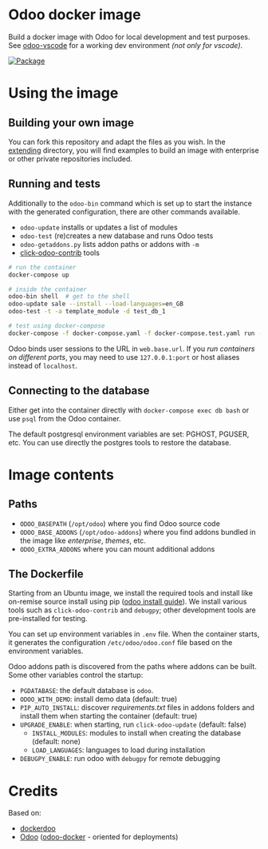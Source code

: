 # Odoo docker image

Build a docker image with Odoo for local development and test purposes.
See [odoo-vscode](https://github.com/kmagusiak/odoo-vscode)
for a working dev environment *(not only for vscode)*.

[![Package](https://img.shields.io/badge/package-ghcr.io-blue)](https://github.com/kmagusiak/odoo-docker/pkgs/container/odoo-docker)


# Using the image

## Building your own image

You can fork this repository and adapt the files as you wish.
In the [extending](./extending/README.md) directory, you will find examples
to build an image with enterprise or other private repositories included.

## Running and tests

Additionally to the `odoo-bin` command which is set up to start the
instance with the generated configuration, there are other commands available.

- `odoo-update` installs or updates a list of modules
- `odoo-test` (re)creates a new database and runs Odoo tests
- `odoo-getaddons.py` lists addon paths or addons with `-m`
- [click-odoo-contrib] tools

```bash
# run the container
docker-compose up

# inside the container
odoo-bin shell  # get to the shell
odoo-update sale --install --load-languages=en_GB
odoo-test -t -a template_module -d test_db_1

# test using docker-compose
docker-compose -f docker-compose.yaml -f docker-compose.test.yaml run --rm odoo
```

Odoo binds user sessions to the URL in `web.base.url`.
If you *run containers on different ports*, you may need to use
`127.0.0.1:port` or host aliases instead of `localhost`.

## Connecting to the database

Either get into the container directly with `docker-compose exec db bash` or
use `psql` from the Odoo container.

The default postgresql environment variables are set: PGHOST, PGUSER, etc.
You can use directly the postgres tools to restore the database.

# Image contents

## Paths

- `ODOO_BASEPATH` (`/opt/odoo`) where you find Odoo source code
- `ODOO_BASE_ADDONS` (`/opt/odoo-addons`) where you find addons bundled
  in the image like *enterprise*, *themes*, etc.
- `ODOO_EXTRA_ADDONS` where you can mount additional addons

## The Dockerfile

Starting from an Ubuntu image, we install the required tools and install like
on-remise source install using pip ([odoo install guide]).
We install various tools such as `click-odoo-contrib` and `debugpy`;
other development tools are pre-installed for testing.

You can set up environment variables in `.env` file.
When the container starts, it generates the configuration `/etc/odoo/odoo.conf`
file based on the environment variables.

Odoo addons path is discovered from the paths where addons can be built.
Some other variables control the startup:
- `PGDATABASE`: the default database is `odoo`.
- `ODOO_WITH_DEMO`: install demo data (default: true)
- `PIP_AUTO_INSTALL`: discover *requirements.txt* files in addons folders and
  install them when starting the container (default: true)
- `UPGRADE_ENABLE`: when starting, run `click-odoo-update` (default: false)
  - `INSTALL_MODULES`: modules to install when creating the database (default: none)
  - `LOAD_LANGUAGES`: languages to load during installation
- `DEBUGPY_ENABLE`: run odoo with `debugpy` for remote debugging

# Credits

Based on:

* [dockerdoo]
* [Odoo] ([odoo-docker] - oriented for deployments)


[click-odoo-contrib]: https://github.com/acsone/click-odoo-contrib
[dockerdoo]: https://github.com/iterativo-git/dockerdoo
[OCA]: https://github.com/OCA
[Odoo]: https://github.com/odoo
[odoo-docker]: https://github.com/odoo/docker
[odoo install guide]: https://www.odoo.com/documentation/master/administration/on_premise/source.html
